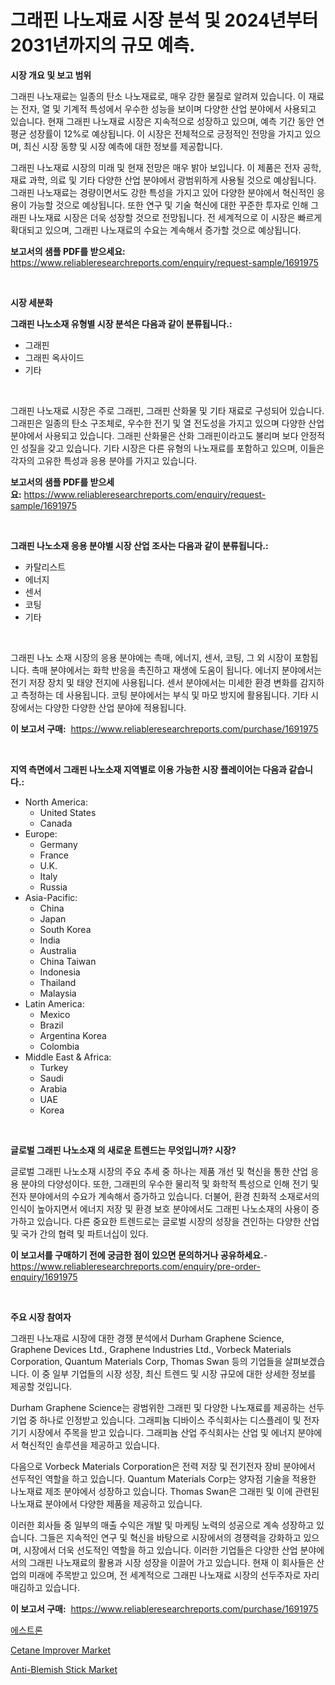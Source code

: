 <p><h1>그래핀 나노재료 시장 분석 및 2024년부터 2031년까지의 규모 예측.</h1></p><p><strong>시장 개요 및 보고 범위</strong></p>
<p><p>그래핀 나노재료는 일종의 탄소 나노재료로, 매우 강한 물질로 알려져 있습니다. 이 재료는 전자, 열 및 기계적 특성에서 우수한 성능을 보이며 다양한 산업 분야에서 사용되고 있습니다. 현재 그래핀 나노재료 시장은 지속적으로 성장하고 있으며, 예측 기간 동안 연평균 성장률이 12%로 예상됩니다. 이 시장은 전체적으로 긍정적인 전망을 가지고 있으며, 최신 시장 동향 및 시장 예측에 대한 정보를 제공합니다.</p><p>그래핀 나노재료 시장의 미래 및 현재 전망은 매우 밝아 보입니다. 이 제품은 전자 공학, 재료 과학, 의료 및 기타 다양한 산업 분야에서 광범위하게 사용될 것으로 예상됩니다. 그래핀 나노재료는 경량이면서도 강한 특성을 가지고 있어 다양한 분야에서 혁신적인 응용이 가능할 것으로 예상됩니다. 또한 연구 및 기술 혁신에 대한 꾸준한 투자로 인해 그래핀 나노재료 시장은 더욱 성장할 것으로 전망됩니다. 전 세계적으로 이 시장은 빠르게 확대되고 있으며, 그래핀 나노재료의 수요는 계속해서 증가할 것으로 예상됩니다.</p></p>
<p><strong>보고서의 샘플 PDF를 받으세요:</strong> <a href="https://www.reliableresearchreports.com/enquiry/request-sample/1691975">https://www.reliableresearchreports.com/enquiry/request-sample/1691975</a></p>
<p>&nbsp;</p>
<p><strong>시장 세분화</strong></p>
<p><strong>그래핀 나노소재 유형별 시장 분석은 다음과 같이 분류됩니다.:</strong></p>
<p><ul><li>그래핀</li><li>그래핀 옥사이드</li><li>기타</li></ul></p>
<p>&nbsp;</p>
<p><p>그래핀 나노재료 시장은 주로 그래핀, 그래핀 산화물 및 기타 재료로 구성되어 있습니다. 그래핀은 일종의 탄소 구조체로, 우수한 전기 및 열 전도성을 가지고 있으며 다양한 산업 분야에서 사용되고 있습니다. 그래핀 산화물은 산화 그래핀이라고도 불리며 보다 안정적인 성질을 갖고 있습니다. 기타 시장은 다른 유형의 나노재료를 포함하고 있으며, 이들은 각자의 고유한 특성과 응용 분야를 가지고 있습니다.</p></p>
<p><strong>보고서의 샘플 PDF를 받으세요:</strong>&nbsp;<a href="https://www.reliableresearchreports.com/enquiry/request-sample/1691975">https://www.reliableresearchreports.com/enquiry/request-sample/1691975</a></p>
<p>&nbsp;</p>
<p><strong> 그래핀 나노소재 응용 분야별 시장 산업 조사는 다음과 같이 분류됩니다.:</strong></p>
<p><ul><li>카탈리스트</li><li>에너지</li><li>센서</li><li>코팅</li><li>기타</li></ul></p>
<p>&nbsp;</p>
<p><p>그래핀 나노 소재 시장의 응용 분야에는 촉매, 에너지, 센서, 코팅, 그 외 시장이 포함됩니다. 촉매 분야에서는 화학 반응을 촉진하고 재생에 도움이 됩니다. 에너지 분야에서는 전기 저장 장치 및 태양 전지에 사용됩니다. 센서 분야에서는 미세한 환경 변화를 감지하고 측정하는 데 사용됩니다. 코팅 분야에서는 부식 및 마모 방지에 활용됩니다. 기타 시장에서는 다양한 다양한 산업 분야에 적용됩니다.</p></p>
<p><strong>이 보고서 구매:</strong>&nbsp; <a href="https://www.reliableresearchreports.com/purchase/1691975">https://www.reliableresearchreports.com/purchase/1691975</a></p>
<p>&nbsp;</p>
<p><strong>지역 측면에서 그래핀 나노소재 지역별로 이용 가능한 시장 플레이어는 다음과 같습니다.:</strong></p>
<p><ul>
    <li>
        North America:
        <ul>
            <li>United States</li>
            <li>Canada</li>
        </ul>
    </li>
    <li>
        Europe:
        <ul>
            <li>Germany</li>
            <li>France</li>
            <li>U.K.</li>
            <li>Italy</li>
            <li>Russia</li>
        </ul>
    </li>
    <li>
        Asia-Pacific:
        <ul>
            <li>China</li>
            <li>Japan</li>
            <li>South Korea</li>
            <li>India</li>
            <li>Australia</li>
            <li>China Taiwan</li>
            <li>Indonesia</li>
            <li>Thailand</li>
            <li>Malaysia</li>
        </ul>
    </li>
    <li>
        Latin America:
        <ul>
            <li>Mexico</li>
            <li>Brazil</li>
            <li>Argentina Korea</li>
            <li>Colombia</li>
        </ul>
    </li>
    <li>
        Middle East & Africa:
        <ul>
            <li>Turkey</li>
            <li>Saudi</li>
            <li>Arabia</li>
            <li>UAE</li>
            <li>Korea</li>
        </ul>
    </li>
    </ul></p>
<p>&nbsp;</p>
<p><strong>글로벌 그래핀 나노소재 의 새로운 트렌드는 무엇입니까? 시장?</strong></p>
<p><p>글로벌 그래핀 나노소재 시장의 주요 추세 중 하나는 제품 개선 및 혁신을 통한 산업 응용 분야의 다양성이다. 또한, 그래핀의 우수한 물리적 및 화학적 특성으로 인해 전기 및 전자 분야에서의 수요가 계속해서 증가하고 있습니다. 더불어, 환경 친화적 소재로서의 인식이 높아지면서 에너지 저장 및 환경 보호 분야에서도 그래핀 나노소재의 사용이 증가하고 있습니다. 다른 중요한 트렌드로는 글로벌 시장의 성장을 견인하는 다양한 산업 및 국가 간의 협력 및 파트너십이 있다.</p></p>
<p><strong>이 보고서를 구매하기 전에 궁금한 점이 있으면 문의하거나 공유하세요.</strong>- <a href="https://www.reliableresearchreports.com/enquiry/pre-order-enquiry/1691975">https://www.reliableresearchreports.com/enquiry/pre-order-enquiry/1691975</a></p>
<p>&nbsp;</p>
<p><strong>주요 시장 참여자</strong></p>
<p><p>그래핀 나노재료 시장에 대한 경쟁 분석에서 Durham Graphene Science, Graphene Devices Ltd., Graphene Industries Ltd., Vorbeck Materials Corporation, Quantum Materials Corp, Thomas Swan 등의 기업들을 살펴보겠습니다. 이 중 일부 기업들의 시장 성장, 최신 트렌드 및 시장 규모에 대한 상세한 정보를 제공할 것입니다.</p><p>Durham Graphene Science는 광범위한 그래핀 및 다양한 나노재료를 제공하는 선두 기업 중 하나로 인정받고 있습니다. 그래피늄 디바이스 주식회사는 디스플레이 및 전자 기기 시장에서 주목을 받고 있습니다. 그래피늄 산업 주식회사는 산업 및 에너지 분야에서 혁신적인 솔루션을 제공하고 있습니다.</p><p>다음으로 Vorbeck Materials Corporation은 전력 저장 및 전기전자 장비 분야에서 선두적인 역할을 하고 있습니다. Quantum Materials Corp는 양자점 기술을 적용한 나노재료 제조 분야에서 성장하고 있습니다. Thomas Swan은 그래핀 및 이에 관련된 나노재료 분야에서 다양한 제품을 제공하고 있습니다.</p><p>이러한 회사들 중 일부의 매출 수익은 개발 및 마케팅 노력의 성공으로 계속 성장하고 있습니다. 그들은 지속적인 연구 및 혁신을 바탕으로 시장에서의 경쟁력을 강화하고 있으며, 시장에서 더욱 선도적인 역할을 하고 있습니다. 이러한 기업들은 다양한 산업 분야에서의 그래핀 나노재료의 활용과 시장 성장을 이끌어 가고 있습니다. 현재 이 회사들은 산업의 미래에 주목받고 있으며, 전 세계적으로 그래핀 나노재료 시장의 선두주자로 자리매김하고 있습니다.</p></p>
<p><strong>이 보고서 구매:</strong>&nbsp;&nbsp;<a href="https://www.reliableresearchreports.com/purchase/1691975">https://www.reliableresearchreports.com/purchase/1691975</a></p>
<p><p><a href="https://github.com/bvubpqd5241630/Market-Research-Report-List-1/blob/main/70621847275.md">에스트론</a></p><p><a href="https://sore-arch-6db.notion.site/Cetane-Improver-Market-with-the-goal-of-estimating-the-market-size-and-future-growth-potential-of-va-36a5002e1cc941bb99197d0d17ebd9da">Cetane Improver Market</a></p><p><a href="https://github.com/ChiragRP21/Market-Research-Report-List-3/blob/main/anti-blemish-stick-market.md">Anti-Blemish Stick Market</a></p></p>

